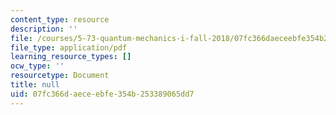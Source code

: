 ```yaml
---
content_type: resource
description: ''
file: /courses/5-73-quantum-mechanics-i-fall-2018/07fc366daeceebfe354b253389065dd7_MIT5_73F18_Lec4.pdf
file_type: application/pdf
learning_resource_types: []
ocw_type: ''
resourcetype: Document
title: null
uid: 07fc366d-aece-ebfe-354b-253389065dd7
---
```

